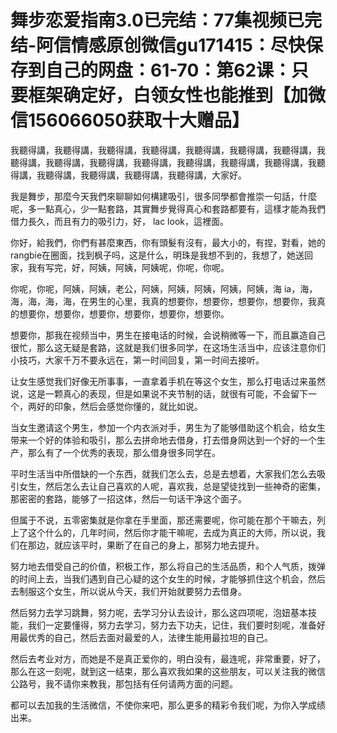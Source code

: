 # 舞步恋爱指南3.0已完结：77集视频已完结-阿信情感原创微信gu171415：尽快保存到自己的网盘：61-70：第62课：只要框架确定好，白领女性也能推到【加微信156066050获取十大赠品】

我聽得講，我聽得講，我聽得講，我聽得講，我聽得講，我聽得講，我聽得講，我聽得講，我聽得講，我聽得講，我聽得講，我聽得講，我聽得講，我聽得講，我聽得講，我聽得講，我聽得講，我聽得講，我聽得講，大家好。

我是舞步，那麼今天我們來聊聊如何構建吸引，很多同學都會推崇一句話，什麼呢，多一點真心，少一點套路，其實舞步覺得真心和套路都要有，這樣才能為我們借力長久，而且有力的吸引力，好， lac look，這裡面。

你好，給我們，你們有甚麼東西，你有頭髮有沒有，最大小的，有捏，對看，她的rangbie在圈面，找到枫子吗，这是什么，明珠是我想不到的，我想了，她送回家，我有写完，好，阿姨，阿姨，阿姨呢，你呢，你呢。

你呢，你呢，阿姨，阿姨，老公，阿姨，阿姨，阿姨，阿姨，阿姨，海 ia，海，海，海，海，海，在男生的心里，我真的想要你，想要你，想要你，想要你，我真的想要你，想要你，想要你，想要你，想要你，想要你。

想要你，那我在视频当中，男生在接电话的时候，会说稍微等一下，而且赢造自己很忙，那么这无疑是套路，这就是我们很多同学，在这场生活当中，应该注意你们小技巧，大家千万不要永远在，第一时间回复，第一时间去接听。

让女生感觉我们好像无所事事，一直拿着手机在等这个女生，那么打电话过来虽然说，这是一颗真心的表现，但是如果说不夹节制的话，就很有可能，不会留下一个，两好的印象，然后会感觉你懂的，就比如说。

当女生邀请这个男生，参加一个内衣派对手，男生为了能够借助这个机会，给女生带来一个好的体验和吸引，那么去拼命地去借身，打去借身网达到一个好的一个生产，那么有了一个优秀的表现，那么借身很多同学在。

平时生活当中所借缺的一个东西，就我们怎么去，总是去想着，大家我们怎么去吸引女生，然后怎么去让自己喜欢的人呢，喜欢我，总是望徒找到一些神奇的密集，那密密的套路，能够了一招这体，然后一句话干净这个面子。

但属于不说，五零密集就是你拿在手里面，那还需要呢，你可能在那个干嘛去，列上了这个什么的，几年时间，然后你才能干嘛呢，去成为真正的大师，所以说，我们在那边，就应该平时，果断了在自己的身上，那努力地去提升。

努力地去借受自己的价值，积极工作，那么将自己的生活品质，和个人气质，拨弹的时间上去，当我们遇到自己心疑的这个女生的时候，才能够抓住这个机会，然后去制服这个女生，所以说从今天，我们开始就要努力去借身。

然后努力去学习跳舞，努力呢，去学习分认去设计，那么这四项呢，泡妞基本技能，我们一定要懂得，努力去学习，努力去下功夫，记住，我们要时刻呢，准备好用最优秀的自己，然后去面对最爱的人，法律生能用最拉坦的自己。

然后去考业对方，而她是不是真正爱你的，明白没有，最连呢，非常重要，好了，那么在这一刻呢，就到这一结束，那么喜欢我如果的这些朋友，可以关注我的微信公路号，我不请你来教我，那包括有任何请两方面的问题。

都可以去加我的生活微信，不使你来吧，那么更多的精彩令我们呢，为你入学成绩出来。